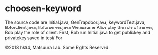 # choosen-keyword
The source code are Initial.java, GenTrapdoor.java, keywordTest.java, libforclient.java, libforserver.java
We assume Alice play the role of server, Bob play the role of client.
First, Bob run Initial.java to get publickey and privatekey saved in test/
For 


©2018 hk94, Matsuura Lab. Some Rights Reserved.
